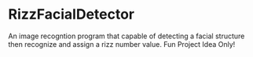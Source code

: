<h1>RizzFacialDetector</h1>
<p>An image recogntion program that capable of detecting a facial structure then recognize and assign a rizz number value. Fun Project Idea Only!</p>
